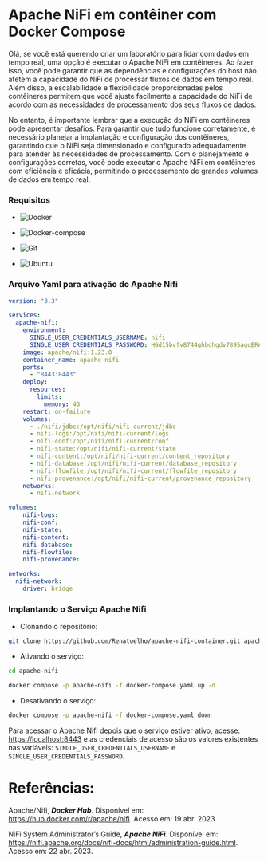 # Apache NiFi em contêiner com Docker Compose

Olá, se você está querendo criar um laboratório para lidar com dados em tempo real, uma opção é executar o Apache NiFi em contêineres. Ao fazer isso, você pode garantir que as dependências e configurações do host não afetem a capacidade do NiFi de processar fluxos de dados em tempo real. Além disso, a escalabilidade e flexibilidade proporcionadas pelos contêineres permitem que você ajuste facilmente a capacidade do NiFi de acordo com as necessidades de processamento dos seus fluxos de dados.

No entanto, é importante lembrar que a execução do NiFi em contêineres pode apresentar desafios. Para garantir que tudo funcione corretamente, é necessário planejar a implantação e configuração dos contêineres, garantindo que o NiFi seja dimensionado e configurado adequadamente para atender às necessidades de processamento. Com o planejamento e configurações corretas, você pode executar o Apache NiFi em contêineres com eficiência e eficácia, permitindo o processamento de grandes volumes de dados em tempo real.


### Requisitos

+ ![Docker](https://img.shields.io/badge/Docker-23.0.3-E3E3E3)

+ ![Docker-compose](https://img.shields.io/badge/Docker--compose-1.25.0-E3E3E3)

+ ![Git](https://img.shields.io/badge/Git-2.25.1%2B-E3E3E3)

+ ![Ubuntu](https://img.shields.io/badge/Ubuntu-20.04-E3E3E3)


### Arquivo Yaml para ativação do Apache Nifi

```yaml
version: "3.3"

services: 
  apache-nifi:
    environment:
      SINGLE_USER_CREDENTIALS_USERNAME: nifi
      SINGLE_USER_CREDENTIALS_PASSWORD: HGd15bvfv8744ghbdhgdv7895agqERAo
    image: apache/nifi:1.23.0
    container_name: apache-nifi
    ports:
      - "8443:8443"
    deploy:
      resources:
        limits:
          memory: 4G
    restart: on-failure
    volumes: 
      - ./nifi/jdbc:/opt/nifi/nifi-current/jdbc
      - nifi-logs:/opt/nifi/nifi-current/logs
      - nifi-conf:/opt/nifi/nifi-current/conf
      - nifi-state:/opt/nifi/nifi-current/state
      - nifi-content:/opt/nifi/nifi-current/content_repository
      - nifi-database:/opt/nifi/nifi-current/database_repository
      - nifi-flowfile:/opt/nifi/nifi-current/flowfile_repository
      - nifi-provenance:/opt/nifi/nifi-current/provenance_repository
    networks:
      - nifi-network

volumes:
    nifi-logs:
    nifi-conf:
    nifi-state:
    nifi-content:
    nifi-database:
    nifi-flowfile:
    nifi-provenance:

networks:
  nifi-network:
    driver: bridge
```

### Implantando o Serviço Apache Nifi

+ Clonando o repositório:

```bash
git clone https://github.com/Renatoelho/apache-nifi-container.git apache-nifi
```

+ Ativando o serviço:

```bash
cd apache-nifi
```

```bash
docker compose -p apache-nifi -f docker-compose.yaml up -d
```

+ Desativando o serviço:

```bash
docker compose -p apache-nifi -f docker-compose.yaml down
```

Para acessar o Apache Nifi depois que o serviço estiver ativo, acesse: [https://localhost:8443](https://localhost:8443) e as credenciais de acesso são os valores existentes nas variáveis: ```SINGLE_USER_CREDENTIALS_USERNAME``` e ```SINGLE_USER_CREDENTIALS_PASSWORD```.

# Referências:

Apache/Nifi, ***Docker Hub***. Disponível em: <https://hub.docker.com/r/apache/nifi>. Acesso em: 19 abr. 2023.

NiFi System Administrator’s Guide, ***Apache NiFi***. Disponível em: <https://nifi.apache.org/docs/nifi-docs/html/administration-guide.html>. Acesso em: 22 abr. 2023.

